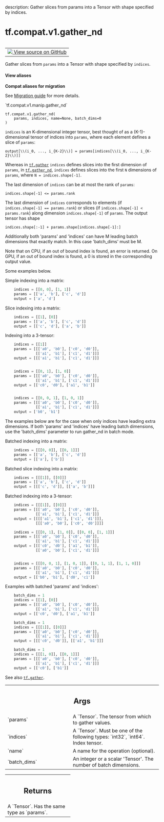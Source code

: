 description: Gather slices from params into a Tensor with shape specified by indices.

<div itemscope itemtype="http://developers.google.com/ReferenceObject">
<meta itemprop="name" content="tf.compat.v1.gather_nd" />
<meta itemprop="path" content="Stable" />
</div>

# tf.compat.v1.gather_nd

<!-- Insert buttons and diff -->

<table class="tfo-notebook-buttons tfo-api nocontent" align="left">
<td>
  <a target="_blank" href="https://github.com/tensorflow/tensorflow/blob/r2.2/tensorflow/python/ops/array_ops.py#L4685-L4846">
    <img src="https://www.tensorflow.org/images/GitHub-Mark-32px.png" />
    View source on GitHub
  </a>
</td>
</table>



Gather slices from `params` into a Tensor with shape specified by `indices`.

<section class="expandable">
  <h4 class="showalways">View aliases</h4>
  <p>
<b>Compat aliases for migration</b>
<p>See
<a href="https://www.tensorflow.org/guide/migrate">Migration guide</a> for
more details.</p>
<p>`tf.compat.v1.manip.gather_nd`</p>
</p>
</section>

<pre class="devsite-click-to-copy prettyprint lang-py tfo-signature-link">
<code>tf.compat.v1.gather_nd(
    params, indices, name=None, batch_dims=0
)
</code></pre>



<!-- Placeholder for "Used in" -->

`indices` is an K-dimensional integer tensor, best thought of as a
(K-1)-dimensional tensor of indices into `params`, where each element defines
a slice of `params`:

    output[\\(i_0, ..., i_{K-2}\\)] = params[indices[\\(i_0, ..., i_{K-2}\\)]]

Whereas in <a href="../../../tf/gather.md"><code>tf.gather</code></a> `indices` defines slices into the first
dimension of `params`, in <a href="../../../tf/gather_nd.md"><code>tf.gather_nd</code></a>, `indices` defines slices into the
first `N` dimensions of `params`, where `N = indices.shape[-1]`.

The last dimension of `indices` can be at most the rank of
`params`:

    indices.shape[-1] <= params.rank

The last dimension of `indices` corresponds to elements
(if `indices.shape[-1] == params.rank`) or slices
(if `indices.shape[-1] < params.rank`) along dimension `indices.shape[-1]`
of `params`.  The output tensor has shape

    indices.shape[:-1] + params.shape[indices.shape[-1]:]

Additionally both 'params' and 'indices' can have M leading batch
dimensions that exactly match. In this case 'batch_dims' must be M.

Note that on CPU, if an out of bound index is found, an error is returned.
On GPU, if an out of bound index is found, a 0 is stored in the
corresponding output value.

Some examples below.

Simple indexing into a matrix:

```python
    indices = [[0, 0], [1, 1]]
    params = [['a', 'b'], ['c', 'd']]
    output = ['a', 'd']
```

Slice indexing into a matrix:

```python
    indices = [[1], [0]]
    params = [['a', 'b'], ['c', 'd']]
    output = [['c', 'd'], ['a', 'b']]
```

Indexing into a 3-tensor:

```python
    indices = [[1]]
    params = [[['a0', 'b0'], ['c0', 'd0']],
              [['a1', 'b1'], ['c1', 'd1']]]
    output = [[['a1', 'b1'], ['c1', 'd1']]]


    indices = [[0, 1], [1, 0]]
    params = [[['a0', 'b0'], ['c0', 'd0']],
              [['a1', 'b1'], ['c1', 'd1']]]
    output = [['c0', 'd0'], ['a1', 'b1']]


    indices = [[0, 0, 1], [1, 0, 1]]
    params = [[['a0', 'b0'], ['c0', 'd0']],
              [['a1', 'b1'], ['c1', 'd1']]]
    output = ['b0', 'b1']
```

The examples below are for the case when only indices have leading extra
dimensions. If both 'params' and 'indices' have leading batch dimensions, use
the 'batch_dims' parameter to run gather_nd in batch mode.

Batched indexing into a matrix:

```python
    indices = [[[0, 0]], [[0, 1]]]
    params = [['a', 'b'], ['c', 'd']]
    output = [['a'], ['b']]
```

Batched slice indexing into a matrix:

```python
    indices = [[[1]], [[0]]]
    params = [['a', 'b'], ['c', 'd']]
    output = [[['c', 'd']], [['a', 'b']]]
```

Batched indexing into a 3-tensor:

```python
    indices = [[[1]], [[0]]]
    params = [[['a0', 'b0'], ['c0', 'd0']],
              [['a1', 'b1'], ['c1', 'd1']]]
    output = [[[['a1', 'b1'], ['c1', 'd1']]],
              [[['a0', 'b0'], ['c0', 'd0']]]]

    indices = [[[0, 1], [1, 0]], [[0, 0], [1, 1]]]
    params = [[['a0', 'b0'], ['c0', 'd0']],
              [['a1', 'b1'], ['c1', 'd1']]]
    output = [[['c0', 'd0'], ['a1', 'b1']],
              [['a0', 'b0'], ['c1', 'd1']]]


    indices = [[[0, 0, 1], [1, 0, 1]], [[0, 1, 1], [1, 1, 0]]]
    params = [[['a0', 'b0'], ['c0', 'd0']],
              [['a1', 'b1'], ['c1', 'd1']]]
    output = [['b0', 'b1'], ['d0', 'c1']]
```

Examples with batched 'params' and 'indices':

```python
    batch_dims = 1
    indices = [[1], [0]]
    params = [[['a0', 'b0'], ['c0', 'd0']],
              [['a1', 'b1'], ['c1', 'd1']]]
    output = [['c0', 'd0'], ['a1', 'b1']]

    batch_dims = 1
    indices = [[[1]], [[0]]]
    params = [[['a0', 'b0'], ['c0', 'd0']],
              [['a1', 'b1'], ['c1', 'd1']]]
    output = [[['c0', 'd0']], [['a1', 'b1']]]

    batch_dims = 1
    indices = [[[1, 0]], [[0, 1]]]
    params = [[['a0', 'b0'], ['c0', 'd0']],
              [['a1', 'b1'], ['c1', 'd1']]]
    output = [['c0'], ['b1']]
```

See also <a href="../../../tf/gather.md"><code>tf.gather</code></a>.

<!-- Tabular view -->
 <table class="responsive fixed orange">
<colgroup><col width="214px"><col></colgroup>
<tr><th colspan="2"><h2 class="add-link">Args</h2></th></tr>

<tr>
<td>
`params`
</td>
<td>
A `Tensor`. The tensor from which to gather values.
</td>
</tr><tr>
<td>
`indices`
</td>
<td>
A `Tensor`. Must be one of the following types: `int32`, `int64`.
Index tensor.
</td>
</tr><tr>
<td>
`name`
</td>
<td>
A name for the operation (optional).
</td>
</tr><tr>
<td>
`batch_dims`
</td>
<td>
An integer or a scalar 'Tensor'. The number of batch dimensions.
</td>
</tr>
</table>



<!-- Tabular view -->
 <table class="responsive fixed orange">
<colgroup><col width="214px"><col></colgroup>
<tr><th colspan="2"><h2 class="add-link">Returns</h2></th></tr>
<tr class="alt">
<td colspan="2">
A `Tensor`. Has the same type as `params`.
</td>
</tr>

</table>

